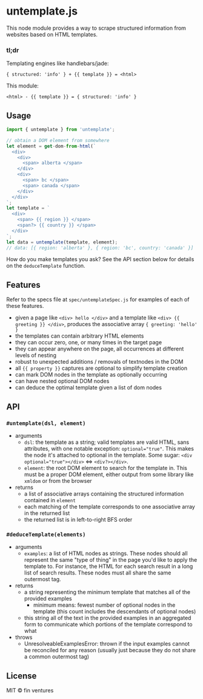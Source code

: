 untemplate.js
==

This node module provides a way to scrape structured information from websites based on HTML templates.

### tl;dr
Templating engines like handlebars/jade:

`{ structured: 'info' } + {{ template }} = <html>`

This module:

`<html> - {{ template }} = { structured: 'info' }`

## Usage

```js
import { untemplate } from 'untemplate';

// obtain a DOM element from somewhere
let element = get-dom-from-html(`
  <div>
    <div>
      <span> alberta </span>
    </div>
    <div>
      <span> bc </span>
      <span> canada </span>
    </div>
  </div>
`;
let template = `
  <div>
    <span> {{ region }} </span>
    <span?> {{ country }} </span>
  </div>
`;
let data = untemplate(template, element);
// data: [{ region: 'alberta' }, { region: 'bc', country: 'canada' }]
```

How do you make templates you ask? See the API section below for details on the `deduceTemplate` function.

## Features

Refer to the specs file at `spec/untemplateSpec.js` for examples of each of these features.

- given a page like `<div> hello </div>` and a template like `<div> {{ greeting }} </div>`, produces the associative array `{ greeting: 'hello' }`
- the templates can contain arbitrary HTML elements
- they can occur zero, one, or many times in the target page
- they can appear anywhere on the page, all occurrences at different levels of nesting
- robust to unexpected additions / removals of textnodes in the DOM
- all `{{ property }}` captures are optional to simplify template creation
- can mark DOM nodes in the template as optionally occurring
- can have nested optional DOM nodes
- can deduce the optimal template given a list of dom nodes

## API

### `#untemplate(dsl, element)`

* arguments
  * `dsl`: the template as a string; valid templates are valid HTML, sans attributes, with one notable exception: `optional="true"`. This makes the node it's attached to optional in the template. Some sugar: `<div optional="true"></div>` <=> `<div?></div>`.
  * `element`: the root DOM element to search for the template in. This must be a proper DOM element, either output from some library like `xmldom` or from the browser
* returns
  * a list of associative arrays containing the structured information contained in `element`
  * each matching of the template corresponds to one associative array in the returned list
  * the returned list is in left-to-right BFS order

### `#deduceTemplate(elements)`

* arguments
  * `examples`: a list of HTML nodes as strings. These nodes should all represent the same "type of thing" in the page you'd like to apply the template to. For instance, the HTML for each search result in a long list of search results. These nodes must all share the same outermost tag.
* returns
  * a string representing the minimum template that matches all of the provided examples
    * minimum means: fewest number of optional nodes in the template (this count includes the descendants of optional nodes)
  * this string all of the text in the provided examples in an aggregated form to communicate which portions of the template correspond to what
* throws 
  * UnresolveableExamplesError: thrown if the input examples cannot be reconciled for any reason (usually just because they do not share a common outermost tag)

## License

MIT &copy; fin ventures
